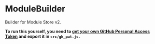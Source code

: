 # ModuleBuilder

Builder for Module Store v2.

**To run this yourself, you need to [get your own GitHub Personal Access Token](https://docs.github.com/en/articles/creating-a-personal-access-token-for-the-command-line) and export it in `src/gh_pat.js`.**
